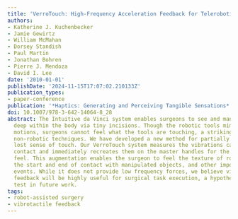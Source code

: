 ```yaml
---
title: 'VerroTouch: High-Frequency Acceleration Feedback for Telerobotic Surgery'
authors:
- Katherine J. Kuchenbecker
- Jamie Gewirtz
- William McMahan
- Dorsey Standish
- Paul Martin
- Jonathan Bohren
- Pierre J. Mendoza
- David I. Lee
date: '2010-01-01'
publishDate: '2024-11-15T17:07:02.210133Z'
publication_types:
- paper-conference
publication: '*Haptics: Generating and Perceiving Tangible Sensations*'
doi: 10.1007/978-3-642-14064-8_28
abstract: The Intuitive da Vinci system enables surgeons to see and manipulate structures
  deep within the body via tiny incisions. Though the robotic tools mimic one’s hand
  motions, surgeons cannot feel what the tools are touching, a striking contrast to
  non-robotic techniques. We have developed a new method for partially restoring this
  lost sense of touch. Our VerroTouch system measures the vibrations caused by tool
  contact and immediately recreates them on the master handles for the surgeon to
  feel. This augmentation enables the surgeon to feel the texture of rough surfaces,
  the start and end of contact with manipulated objects, and other important tactile
  events. While it does not provide low frequency forces, we believe vibrotactile
  feedback will be highly useful for surgical task execution, a hypothesis we we will
  test in future work.
tags:
- robot-assisted surgery
- vibrotactile feedback
---
```

